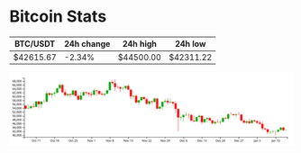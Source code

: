 # Bitcoin Stats

BTC/USDT|24h change|24h high|24h low|
|---|---|---|---|
|$42615.67|-2.34%|$44500.00|$42311.22|

<img src="./chart.svg">
